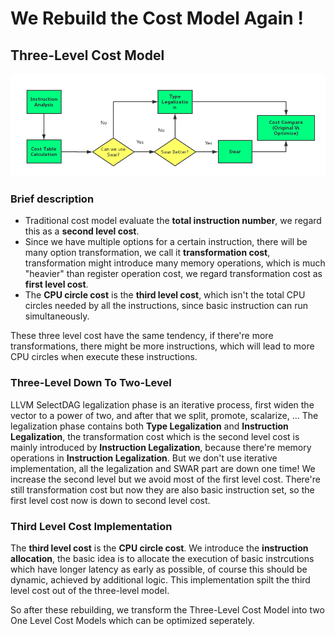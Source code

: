 # We Rebuild the Cost Model Again !

## Three-Level Cost Model 

![Alt text](../image//flowchart.png)

### Brief description

* Traditional cost model evaluate the **total instruction number**, we regard this as a **second level cost**.
* Since we have multiple options for a certain instruction, there will be many option transformation, we call it **transformation cost**, transformation might introduce many memory operations, which is much "heavier" than register operation cost, we regard transformation cost as **first level cost**.
* The **CPU circle cost** is the **third level cost**, which isn't the total CPU circles needed by all the instructions, since basic instruction can run simultaneously.

These three level cost have the same tendency, if there're more transformations, there might be more instructions, which will lead to more CPU circles when execute these instructions. 


### Three-Level Down To Two-Level

LLVM SelectDAG legalization phase is an iterative process, first widen the vector to a power of two, and after that we split, promote, scalarize, ... 
The legalization phase contains both **Type Legalization** and **Instruction Legalization**, the transformation cost which is the second level cost is mainly introduced by **Instruction Legalization**, because there're memory operations in **Instruction Legalization**.
But we don't use iterative implementation, all the legalization and SWAR part are down one time! We increase the second level but we avoid most of the first level cost. There're still transformation cost but now they are also basic instruction set, so the first level cost now is down to second level cost.

### Third Level Cost Implementation
The **third level cost** is the **CPU circle cost**. We introduce the **instruction allocation**, the basic idea is to allocate the execution of basic instrcutions which have longer latency as early as possible, of course this should be dynamic, achieved by additional logic. This implementation spilt the third level cost out of the three-level model.

So after these rebuilding, we transform the Three-Level Cost Model into two One Level Cost Models which can be optimized seperately.
